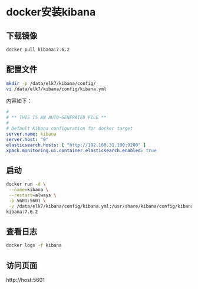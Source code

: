 # docker安装kibana

## 下载镜像

```Bash
docker pull kibana:7.6.2
```

## 配置文件

```Bash
mkdir -p /data/elk7/kibana/config/
vi /data/elk7/kibana/config/kibana.yml
```

内容如下：

```YAML
#
# ** THIS IS AN AUTO-GENERATED FILE **
#
# Default Kibana configuration for docker target
server.name: kibana
server.host: "0"
elasticsearch.hosts: [ "http://192.168.31.190:9200" ]
xpack.monitoring.ui.container.elasticsearch.enabled: true
```

## 启动

```Bash
docker run -d \
 --name=kibana \
 --restart=always \
 -p 5601:5601 \
 -v /data/elk7/kibana/config/kibana.yml:/usr/share/kibana/config/kibana.yml \
kibana:7.6.2
```

## 查看日志

```Bash
docker logs -f kibana
```

## 访问页面

http://host:5601